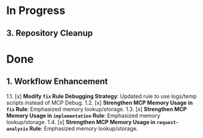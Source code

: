 # In Progress

## 3. Repository Cleanup

# Done

## 1. Workflow Enhancement
1.1. [x] **Modify `fix` Rule Debugging Strategy**: Updated rule to use logs/temp scripts instead of MCP Debug.
1.2. [x] **Strengthen MCP Memory Usage in `fix` Rule**: Emphasized memory lookup/storage.
1.3. [x] **Strengthen MCP Memory Usage in `implementation` Rule**: Emphasized memory lookup/storage.
1.4. [x] **Strengthen MCP Memory Usage in `request-analysis` Rule**: Emphasized memory lookup/storage.


